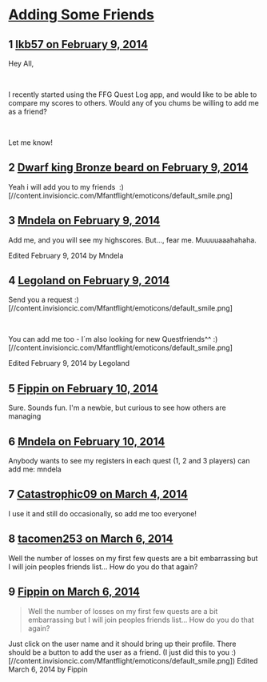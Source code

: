 # [Adding Some Friends](https://community.fantasyflightgames.com/topic/98834-adding-some-friends/)

## 1 [lkb57 on February 9, 2014](https://community.fantasyflightgames.com/topic/98834-adding-some-friends/?do=findComment&comment=979099)

Hey All,

 

I recently started using the FFG Quest Log app, and would like to be able to compare my scores to others. Would any of you chums be willing to add me as a friend?

 

Let me know!

## 2 [Dwarf king Bronze beard on February 9, 2014](https://community.fantasyflightgames.com/topic/98834-adding-some-friends/?do=findComment&comment=979195)

Yeah i will add you to my friends  :) [//content.invisioncic.com/Mfantflight/emoticons/default_smile.png]

## 3 [Mndela on February 9, 2014](https://community.fantasyflightgames.com/topic/98834-adding-some-friends/?do=findComment&comment=979197)

Add me, and you will see my highscores. But..., fear me. Muuuuaaahahaha.

Edited February 9, 2014 by Mndela

## 4 [Legoland on February 9, 2014](https://community.fantasyflightgames.com/topic/98834-adding-some-friends/?do=findComment&comment=979208)

Send you a request :) [//content.invisioncic.com/Mfantflight/emoticons/default_smile.png]

 

You can add me too - I´m also looking for new Questfriends^^ :) [//content.invisioncic.com/Mfantflight/emoticons/default_smile.png]

Edited February 9, 2014 by Legoland

## 5 [Fippin on February 10, 2014](https://community.fantasyflightgames.com/topic/98834-adding-some-friends/?do=findComment&comment=979786)

Sure. Sounds fun. I'm a newbie, but curious to see how others are managing

## 6 [Mndela on February 10, 2014](https://community.fantasyflightgames.com/topic/98834-adding-some-friends/?do=findComment&comment=979805)

Anybody wants to see my registers in each quest (1, 2 and 3 players) can add me: mndela

## 7 [Catastrophic09 on March 4, 2014](https://community.fantasyflightgames.com/topic/98834-adding-some-friends/?do=findComment&comment=1001780)

I use it and still do occasionally, so add me too everyone!

## 8 [tacomen253 on March 6, 2014](https://community.fantasyflightgames.com/topic/98834-adding-some-friends/?do=findComment&comment=1004148)

Well the number of losses on my first few quests are a bit embarrassing but I will join peoples friends list... How do you do that again?

## 9 [Fippin on March 6, 2014](https://community.fantasyflightgames.com/topic/98834-adding-some-friends/?do=findComment&comment=1004166)

> Well the number of losses on my first few quests are a bit embarrassing but I will join peoples friends list... How do you do that again?

Just click on the user name and it should bring up their profile. There should be a button to add the user as a friend. (I just did this to you :) [//content.invisioncic.com/Mfantflight/emoticons/default_smile.png]) Edited March 6, 2014 by Fippin

